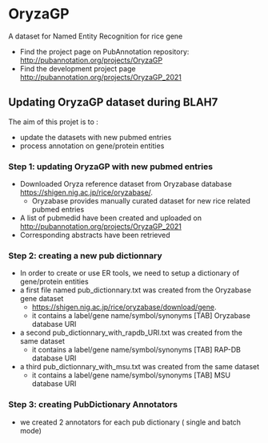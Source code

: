 # OryzaGP
A dataset for Named Entity Recognition for rice gene

* Find the project page on PubAnnotation repository:
http://pubannotation.org/projects/OryzaGP
* Find the development project page http://pubannotation.org/projects/OryzaGP_2021

## Updating OryzaGP dataset during BLAH7

The aim of this projet is to :

* update the datasets with new pubmed entries
* process annotation on gene/protein entities

### Step 1: updating OryzaGP with new pubmed entries

* Downloaded Oryza reference dataset from Oryzabase database https://shigen.nig.ac.jp/rice/oryzabase/.
  * Oryzabase provides manually curated dataset for new rice related pubmed entries 
* A list of pubmedid have been created and uploaded on http://pubannotation.org/projects/OryzaGP_2021
* Corresponding abstracts have been retrieved

### Step 2: creating a new pub dictionnary 

* In order to create or use ER tools, we need to setup a dictionary of gene/protein entities
* a first file named pub_dictionnary.txt was created from the Oryzabase gene dataset 
  * https://shigen.nig.ac.jp/rice/oryzabase/download/gene.
  * it contains a label/gene name/symbol/synonyms [TAB] Oryzabase database URI
* a second pub_dictionnary_with_rapdb_URI.txt was created from the same dataset
  * it contains a label/gene name/symbol/synonyms [TAB] RAP-DB database URI
* a third pub_dictionnary_with_msu.txt was created from the same dataset
  * it contains a label/gene name/symbol/synonyms [TAB] MSU database URI

### Step 3: creating PubDictionary Annotators
* we created 2 annotators for each pub dictionary ( single and batch mode)
